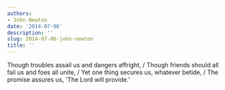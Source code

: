 ```yaml
---
authors:
- John Newton
date: '2014-07-06'
description: ''
slug: 2014-07-06-john-newton
title: ''
---
```

Though troubles assail us and dangers affright, / Though friends should all fail us and foes all unite, / Yet one thing secures us, whatever betide, / The promise assures us, 'The Lord will provide.'



